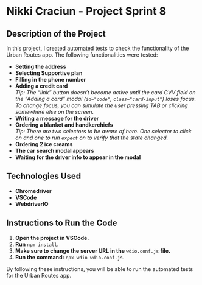 # Nikki Craciun - Project Sprint 8

## Description of the Project
In this project, I created automated tests to check the functionality of the Urban Routes app. The following functionalities were tested:

- **Setting the address**
- **Selecting Supportive plan**
- **Filling in the phone number**
- **Adding a credit card**  
  *Tip: The “link” button doesn’t become active until the card CVV field on the “Adding a card” modal (`id="code"`, `class="card-input"`) loses focus. To change focus, you can simulate the user pressing TAB or clicking somewhere else on the screen.*
- **Writing a message for the driver**
- **Ordering a blanket and handkerchiefs**  
  *Tip: There are two selectors to be aware of here. One selector to click on and one to run `expect` on to verify that the state changed.*
- **Ordering 2 ice creams**
- **The car search modal appears**
- **Waiting for the driver info to appear in the modal**

## Technologies Used
- **Chromedriver**
- **VSCode**
- **WebdriverIO**

## Instructions to Run the Code

1. **Open the project in VSCode.**
2. **Run** `npm install`.
3. **Make sure to change the server URL in the** `wdio.conf.js` **file.**
4. **Run the command:** `npx wdio wdio.conf.js`.

By following these instructions, you will be able to run the automated tests for the Urban Routes app.
